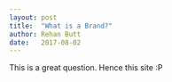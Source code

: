 ```yaml
---
layout: post
title:  "What is a Brand?"
author: Rehan Butt
date:   2017-08-02
---
```


This is a great question. Hence this site :P
